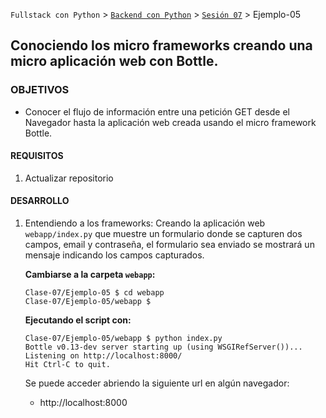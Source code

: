 `Fullstack con Python` > [`Backend con Python`](../../Readme.md) > [`Sesión 07`](../Readme.md) > Ejemplo-05

## Conociendo los micro frameworks creando una micro aplicación web con Bottle.

### OBJETIVOS
- Conocer el flujo de información entre una petición GET desde el Navegador hasta la aplicación web creada usando el micro framework Bottle.

#### REQUISITOS
1. Actualizar repositorio

#### DESARROLLO
1. Entendiendo a los frameworks: Creando la aplicación web `webapp/index.py` que muestre un formulario donde se capturen dos campos, email y contraseña, el formulario sea enviado se mostrará un mensaje indicando los campos capturados.

   __Cambiarse a la carpeta `webapp`:__
   ```console
   Clase-07/Ejemplo-05 $ cd webapp
   Clase-07/Ejemplo-05/webapp $
   ```

   __Ejecutando el script con:__

   ```console
   Clase-07/Ejemplo-05/webapp $ python index.py
   Bottle v0.13-dev server starting up (using WSGIRefServer())...
   Listening on http://localhost:8000/
   Hit Ctrl-C to quit.
   ```

   Se puede acceder abriendo la siguiente url en algún navegador:
   - http://localhost:8000
